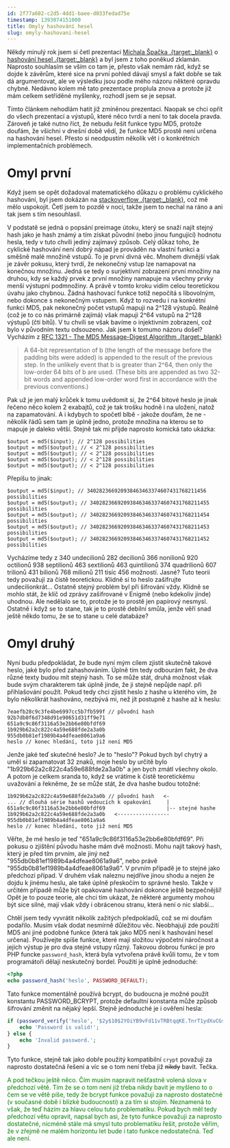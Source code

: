 ```yaml
---
id: 2f77a602-c2d5-4dd1-baee-d033fedad75e
timestamp: 1393074151000
title: Omyly hashování hesel
slug: omyly-hashovani-hesel
---
```

Někdy minulý rok jsem si četl prezentaci [Michala Špačka .{target:_blank}](http://www.michalspacek.cz/) o [hashování hesel .{target:_blank}](http://www.slideshare.net/spaze/hashe-hesla-develcz-2013) a byl jsem z toho poněkud zklamán. Naprosto souhlasím se vším co tam je, přesto však nemám rád, když se dojde k závěrům, které sice na první pohled dávají smysl a fakt dobře se tak dá argumentovat, ale ve výsledku jsou podle mého názoru některé opravdu chybné. Nedávno kolem mě tato prezentace proplula znova a protože již mám celkem setříděné myšlenky, rozhodl jsem se je sepsat.

Tímto článkem nehodlám hatit již zmíněnou prezentaci. Naopak se chci opřít do všech prezentací a výstupů, které něco tvrdí a není to tak docela pravda. Zároveň je také nutno říct, že nebudu řešit funkce typu MD5, protože doufám, že všichni v dnešní době vědí, že funkce MD5 prostě není určena na hashování hesel. Přesto si neodpustím několik vět i o konkrétních implementačních problémech.

# Omyl první

Když jsem se opět dožadoval matematického důkazu o problému cyklického hashování, byl jsem dokázán na [stackoverflow .{target:_blank}](http://stackoverflow.com/questions/348109/is-double-hashing-a-password-less-secure-than-just-hashing-it-once/17396367#17396367), což mě mělo uspokojit. Četl jsem to pozdě v noci, takže jsem to nechal na ráno a ani tak jsem s tím nesouhlasil.

V podstatě se jedná o popsání preimage útoku, který se snaží najít stejný hash jako je hash známý a tím získat původní (nebo jinou fungující) hodnotu hesla, tedy v tuto chvíli jediný zajímavý způsob. Celý důkaz toho, že cyklické hashování není dobrý nápad je prováděn na vlastní funkci a směšně malé množině vstupů. To je první divná věc. Mnohem divnější však je závěr pokusu, který tvrdí, že nekonečný vstup lze namapovat na konečnou množinu. Jedná se tedy o surjektivní zobrazení první množiny na druhou, kdy se každý prvek z první množiny namapuje na všechny prvky menší výstupní podmnožiny. A právě v tomto kroku vidím celou teoretickou úvahu jako chybnou. Žádná hashovací funkce totiž nepočítá s libovolným, nebo dokonce s nekonečným vstupem. Když to rozvedu i na konkrétní funkci MD5, pak nekonečný počet vstupů mapuji na 2^128 výstupů. Reálně (což je to co nás primárně zajímá) však mapuji 2^64 vstupů na 2^128 výstupů (čti bitů). V tu chvíli se však bavíme o injektivním zobrazení, což bylo v původním textu odsouzeno. Jak jsem k tomumo názoru došel? Vycházím z [RFC 1321 - The MD5 Message-Digest Algorithm .{target:_blank}](http://www.faqs.org/rfcs/rfc1321.html)

> A 64-bit representation of b (the length of the message before the
> padding bits were added) is appended to the result of the previous
> step. In the unlikely event that b is greater than 2^64, then only
> the low-order 64 bits of b are used. (These bits are appended as two
> 32-bit words and appended low-order word first in accordance with the
> previous conventions.)

Pak už je jen malý krůček k tomu uvědomit si, že 2^64 bitové heslo je jinak řečeno něco kolem 2 exabajtů, což je tak trošku hodně i na uložení, natož na zapamatování. A i kdybych to spočetl blbě - jakože doufám, že ne - několik řádů sem tam je úplně jedno, protože množina na kterou se to mapuje je daleko větší. Stejně tak mi přijde naprosto komická tato ukázka:

```
$output = md5($input); // 2^128 possibilities
$output = md5($output); // < 2^128 possibilities
$output = md5($output); // < 2^128 possibilities
$output = md5($output); // < 2^128 possibilities
$output = md5($output); // < 2^128 possibilities
```

Přepíšu to jinak:

```
$output = md5($input); // 340282366920938463463374607431768211456 possibilities
$output = md5($output); // 340282366920938463463374607431768211455 possibilities
$output = md5($output); // 340282366920938463463374607431768211454 possibilities
$output = md5($output); // 340282366920938463463374607431768211453 possibilities
$output = md5($output); // 340282366920938463463374607431768211452 possibilities
```

Vycházíme tedy z 340 undecilionů 282 decilionů 366 nonilionů 920 octilionů 938 septilionů 463 sextilionů 463 quintilionů 374 quadrilionů 607 trilionů 431 bilionů 768 milionů 211 tisíc 456 možností. Jasné? Tuto teorii tedy považuji za čistě teoretickou. Klidně si to heslo zašifrujte undecilionkrát... Ostatně stejný problém byl při šifrování vždy. Klidně se mohlo stát, že klíč od zprávy zašifrované v Enigmě (nebo kdekoliv jinde) uhodnou. Ale nedělalo se to, protože je to prostě jen papírový nesmysl. Ostatně i když se to stane, tak je to prostě debilní smůla, jenže věří snad ještě někdo tomu, že se to stane u celé databáze?

# Omyl druhý

Nyní budu předpokládat, že bude nyní mým cílem zjistit skutečně takové heslo, jaké bylo před zahashováním. Úplně tím tedy odbourám fakt, že dva různé texty budou mít stejný hash. To se může stát, druhá možnost však bude svým charakterem tak úplně jinde, že ji stejně nepůjde např. při přihlašování použít. Pokud tedy chci zjistit heslo z hashe u kterého vím, že bylo několikrát hashováno, nezbývá mi, než jít postupně z hashe až k heslu:

```
7eaefb28c9c3fe4be6997cc5b7fb599f // původní hash
92b7db0f6d7348d91e90651d31ff9e71
651a9c9c86f3116a53e2bb6e80bfdf69
1b929b62a2c822c4a59e688fde2a3a0b
955db0b81ef1989b4a4dfeae8061a9a6
heslo // konec hledání, toto již není MD5
```

Jenže jaké teď skutečné heslo? Je to "heslo"? Pokud bych byl chytrý a uměl si zapamatovat 32 znaků, moje heslo by určitě bylo "1b929b62a2c822c4a59e688fde2a3a0b" a jen bych zmátl všechny okolo. A potom je celkem sranda to, když se vrátíme k čistě teoretickému uvažování a řekněme, že se může stát, že dva hashe budou totožné:

```
1b929b62a2c822c4a59e688fde2a3a0b // původní hash   <-
... // dlouhá série hashů vedoucích k opakování     |
651a9c9c86f3116a53e2bb6e80bfdf69                    |-- stejné hashe
1b929b62a2c822c4a59e688fde2a3a0b   <-----------------
955db0b81ef1989b4a4dfeae8061a9a6
heslo // konec hledání, toto již není MD5
```

Věřte, že mé heslo je teď "651a9c9c86f3116a53e2bb6e80bfdf69". Při pokusu o zjištění původu hashe mám dvě možnosti. Mohu najít takový hash, který je před tím prvním, ale jiný než "955db0b81ef1989b4a4dfeae8061a9a6", nebo právě "955db0b81ef1989b4a4dfeae8061a9a6". V prvním případě je to stejné jako předchozí případ. V druhém však naleznu nejdříve jinou shodu a nejen že dojdu k jinému heslu, ale také úplně přeskočím to správné heslo. Takže v určitém případě může být opakované hashování dokonce ještě bezpečnější! Opět je to pouze teorie, ale chci tím ukázat, že některé argumenty mohou být sice silné, mají však vždy i obrácenou stranu, která není o nic slabší...

Chtěl jsem tedy vyvrátit několik zažitých předpokladů, což se mi doufám podařilo. Musím však dodat nesmírně důležitou věc. Neobhajuji zde použití MD5 ani jiné podobné funkce (která tak jako MD5 není k hashování hesel určena). Používejte spíše funkce, které mají složitou výpočetní náročnost a jejich výstup je pro dva stejné vstupy různý. Takovou dobrou funkcí je pro PHP funcke `password_hash`, která byla vytvořena právě kvůli tomu, že v tom programátoři dělají neskutečný bordel. Použití je úplně jednoduché:

```php
<?php
echo password_hash('heslo', PASSWORD_DEFAULT);
```

Tato funkce momentálně používá bcrypt, do budoucna je možné použít konstantu PASSWORD_BCRYPT, protože defaultní konstanta může způsob šifrování změnit na nějaký lepší. Stejně jednoduché je i ověření hesla:

```php
if (password_verify('heslo', '$2y$10$2YOiYB9vFd11vTRBtqqKE.TnrT1ydXuCGsSHXbAKRvUgnpE9VaoES')) {
    echo 'Password is valid!';
} else {
    echo 'Invalid password.';
}
```

Tyto funkce, stejně tak jako dobře použitý kompatibilní `crypt` považuji za naprosto dostatečná řešení a víc se o tom není třeba již <s>nikdy</s> bavit. Tečka.

<span style="color:green">A pod tečkou ještě něco. Čím musím napravit nešťastně volená slova v předchozí větě. Tím že se o tom není již třeba nikdy bavit je myšleno to o čem se ve větě píše, tedy že bcrypt funkce považuji za naprosto dostatečné (v současné době i blízké budoucnosti) a za tím si stojím. Neznamená to však, že teď házím za hlavu celou tuto problematiku. Pokud bych měl tedy předchozí větu opravit, napsal bych asi, že tyto funkce považuji za naprosto dostatečné, nicméně stále má smysl tuto problematiku řešit, protože věřím, že v zřejmě ne malém horizontu let bude i tato funkce nedostatečná. Teď ale není.</span>